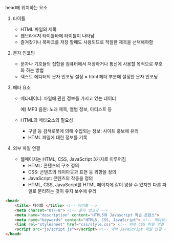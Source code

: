 head에 위치하는 요소

1. 타이틀

   - HTML 파일의 제목
   - 웹브라우저 타이틀바에 타이틀이 나타남
   - 즐겨찾기나 북마크를 저장 할때도 사용되므로 적절한 제목을 선택해야함

2. 문자 인코딩

   - 문자나 기호들의 집합을 컴퓨터에서 저장하거나 통신에 사용할 목적으로 부호화 하는 방법
   - 텍스트 에디터의 문자 인코딩 설정 = html 헤더 부분에 설정한 문자 인코딩

3. 메타 요소

   - 메타데이터: 파일에 관한 정보를 가지고 있는 데이터

     예)  MP3 음원: 노래 제목, 앨범 정보, 아티스트 등

   - HTML의 메타요소의 필요성
     - 구글 등 검색로봇에 의해 수집되는 정보: 사이트 홍보에 유리
     - HTML 파일에 대한 정보를 기록

4. 외부 파일 연결

   - 웹페이지는 HTML, CSS, JavaScript 3가지로 이루어짐
     - HTML: 콘텐츠의 구조 정의
     - CSS: 콘텐츠의 레이아웃과 표현 등 외향을 정의
     - JavaScript: 콘텐츠의 작동을 정의
     - HTML, CSS, JavaScript를 HTML 페이지에 같이 넣을 수 있지만 다른 파일로 분리하는 것이 유지 보수에 유리



```html
<head>
    <title> 타이틀 </title> <!-- 타이틀 -->
    <meta charset="UTF-8"> <!-- 문자 인코딩 -->
    <meta name="description" content="HTML5와 Javascript 학습 콘텐츠">
    <meta name="keywords" content="HTML5, CSS, JavaScript"> <!-- 메타요소들 -->
    <link rel="stylesheet" href="css/style.css"> <!-- 외부 CSS 파일 연결 -->
    <script src="js/script.js"></script> <!-- 외부 JavaScript 파일 연결 -->
</head>
```


